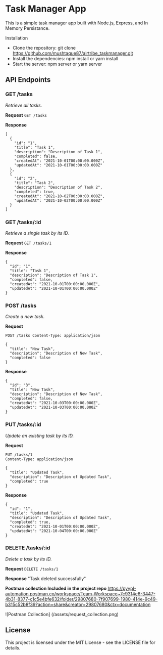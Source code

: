 # Task Manager App

This is a simple task manager app built with Node.js, Express, and In Memory Persistance.

Installation

- Clone the repository: git clone https://github.com/mushtaque87/airtribe_taskmanager.git
- Install the dependencies: npm install or yarn install
- Start the server: npm server or yarn server

## API Endpoints

### GET /tasks

_Retrieve all tasks._

**Request**
`GET /tasks`

**Response**

```
[
  {
    "id": "1",
    "title": "Task 1",
    "description": "Description of Task 1",
    "completed": false,
    "createdAt": "2021-10-01T00:00:00.000Z",
    "updatedAt": "2021-10-01T00:00:00.000Z"
  },
  {
    "id": "2",
    "title": "Task 2",
    "description": "Description of Task 2",
    "completed": true,
    "createdAt": "2021-10-02T00:00:00.000Z",
    "updatedAt": "2021-10-02T00:00:00.000Z"
  }
]
```

### GET /tasks/:id

_Retrieve a single task by its ID._

**Request**
`GET /tasks/1`

**Response**

```
{
  "id": "1",
  "title": "Task 1",
  "description": "Description of Task 1",
  "completed": false,
  "createdAt": "2021-10-01T00:00:00.000Z",
  "updatedAt": "2021-10-01T00:00:00.000Z"
}
```

### POST /tasks

_Create a new task._

**Request**

```
POST /tasks Content-Type: application/json

{
  "title": "New Task",
  "description": "Description of New Task",
  "completed": false
}

```

**Response**

```
{
  "id": "3",
  "title": "New Task",
  "description": "Description of New Task",
  "completed": false,
  "createdAt": "2021-10-03T00:00:00.000Z",
  "updatedAt": "2021-10-03T00:00:00.000Z"
}
```

### PUT /tasks/:id

_Update an existing task by its ID._

**Request**

```
PUT /tasks/1
Content-Type: application/json

{
  "title": "Updated Task",
  "description": "Description of Updated Task",
  "completed": true
}
```

**Response**

```
{
  "id": "1",
  "title": "Updated Task",
  "description": "Description of Updated Task",
  "completed": true,
  "createdAt": "2021-10-01T00:00:00.000Z",
  "updatedAt": "2021-10-04T00:00:00.000Z"
}
```

### DELETE /tasks/:id

_Delete a task by its ID._

**Request**
`DELETE /tasks/1`

**Response**
"Task deleted successfully"

**Postman collection Included in the project repo**
https://pyypl-automation.postman.co/workspace/Team-Workspace~7c9314e6-3447-4b31-8377-c1c5e4bfe632/folder/29807680-7f907699-1980-414e-9c49-b315c52b8f39?action=share&creator=29807680&ctx=documentation

![Postman Collection]
(/assets/request_collection.png)

## License

This project is licensed under the MIT License - see the LICENSE file for details.
